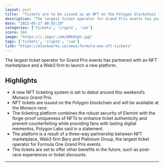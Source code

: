 ```yaml
---
layout: post
title:  "Tickets are to be issued as an NFT on the Polygon blockchain for the Monaco Formula One Grand Prix Events which runs from May 26 to 28."
description: "The largest ticket operator for Grand Prix events has partnered with an NFT marketplace and a Web3 firm to launch a new platform."
date: "2023-05-27 00:55:29"
categories: ['tickets', 'crypto', 'cue']
score: 566
image: "https://i.imgur.com/mMXU2ph.jpg"
tags: ['tickets', 'crypto', 'cue']
link: "https://blockworks.co/news/formula-one-nft-tickets"
---
```


The largest ticket operator for Grand Prix events has partnered with an NFT marketplace and a Web3 firm to launch a new platform.

## Highlights

- A new NFT ticketing system is set to debut around this weekend’s Monaco Grand Prix.
- NFT tickets are issued on the Polygon blockchain and will be available at the Monaco race.
- The ticketing platform combines the robust security of Elemint with the forge-proof uniqueness of NFTs to enhance ticket authenticity and prevent counterfeiting while providing fans with lasting digital mementos, Polygon Labs said in a statement.
- The platform is a result of a three-way partnership between NFT marketplace, Web3 firm Bary and Platinium Group, the largest ticket operator for Formula One Grand Prix events.
- The tickets are set to offer other benefits in the future, such as post-race experiences or ticket discounts.

---
